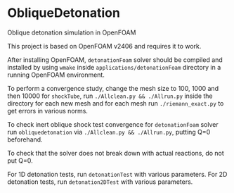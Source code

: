 # ObliqueDetonation
Oblique detonation simulation in OpenFOAM


This project is based on OpenFOAM v2406 and requires it to work.


After installing OpenFOAM, `detonationFoam` solver should be compiled and installed by using `wmake` inside `applications/detonationFoam` directory in a running OpenFOAM environment.


To perform a convergence study, change the mesh size to 100, 1000 and then 10000 for `shockTube`, run `./Allclean.py && ./Allrun.py` inside the directory for each new mesh
and for each mesh run `./riemann_exact.py` to get errors in various norms.


To check inert oblique shock test convergence for `detonationFoam` solver run `obliquedetonation` via `./Allclean.py && ./Allrun.py`, putting Q=0 beforehand.


To check that the solver does not break down with actual reactions, do not put Q=0.


For 1D detonation tests, run `detonationTest` with various parameters.
For 2D detonation tests, run `detonation2DTest` with various parameters.

